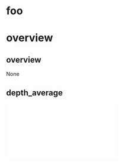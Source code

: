 # foo

# overview

## overview 

None

## depth_average 

![depth_average](/home/lochy/ASPECT_PROJECT/aspectLib/tests/integration/fixtures/foo/DepthAverage_t0.00000000e+00.pdf)

